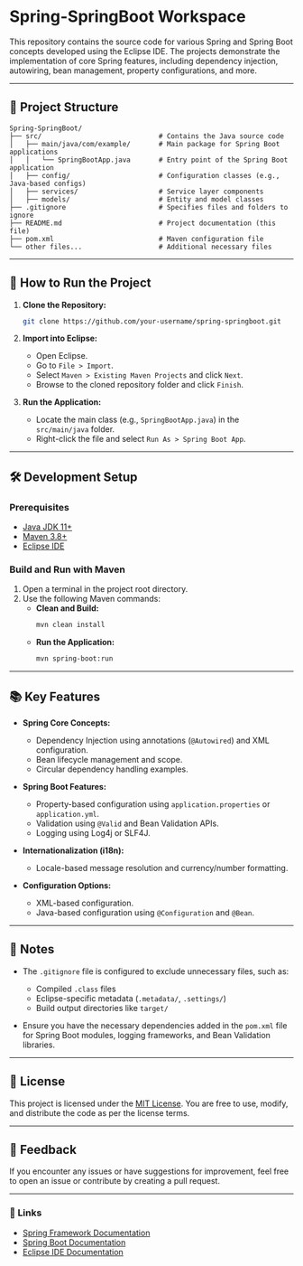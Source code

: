 

# Spring-SpringBoot Workspace  

This repository contains the source code for various Spring and Spring Boot concepts developed using the Eclipse IDE. The projects demonstrate the implementation of core Spring features, including dependency injection, autowiring, bean management, property configurations, and more.  

---

## 📂 Project Structure  

```
Spring-SpringBoot/
├── src/                             # Contains the Java source code
│   ├── main/java/com/example/       # Main package for Spring Boot applications
│   │   └── SpringBootApp.java       # Entry point of the Spring Boot application
│   ├── config/                      # Configuration classes (e.g., Java-based configs)
│   ├── services/                    # Service layer components
│   ├── models/                      # Entity and model classes
├── .gitignore                       # Specifies files and folders to ignore
├── README.md                        # Project documentation (this file)
├── pom.xml                          # Maven configuration file
└── other files...                   # Additional necessary files
```  

---

## 🚀 How to Run the Project  

1. **Clone the Repository:**  
   ```bash
   git clone https://github.com/your-username/spring-springboot.git
   ```  

2. **Import into Eclipse:**  
   - Open Eclipse.  
   - Go to `File > Import`.  
   - Select `Maven > Existing Maven Projects` and click `Next`.  
   - Browse to the cloned repository folder and click `Finish`.  

3. **Run the Application:**  
   - Locate the main class (e.g., `SpringBootApp.java`) in the `src/main/java` folder.  
   - Right-click the file and select `Run As > Spring Boot App`.  

---

## 🛠️ Development Setup  

### Prerequisites  
- [Java JDK 11+](https://www.oracle.com/java/technologies/javase-jdk11-downloads.html)  
- [Maven 3.8+](https://maven.apache.org/download.cgi)  
- [Eclipse IDE](https://www.eclipse.org/downloads/)  

### Build and Run with Maven  
1. Open a terminal in the project root directory.  
2. Use the following Maven commands:  
   - **Clean and Build:**  
     ```bash  
     mvn clean install  
     ```  
   - **Run the Application:**  
     ```bash  
     mvn spring-boot:run  
     ```  

---

## 📚 Key Features  

- **Spring Core Concepts:**  
  - Dependency Injection using annotations (`@Autowired`) and XML configuration.  
  - Bean lifecycle management and scope.  
  - Circular dependency handling examples.  

- **Spring Boot Features:**  
  - Property-based configuration using `application.properties` or `application.yml`.  
  - Validation using `@Valid` and Bean Validation APIs.  
  - Logging using Log4j or SLF4J.  

- **Internationalization (i18n):**  
  - Locale-based message resolution and currency/number formatting.  

- **Configuration Options:**  
  - XML-based configuration.  
  - Java-based configuration using `@Configuration` and `@Bean`.  

---

## 📝 Notes  

- The `.gitignore` file is configured to exclude unnecessary files, such as:  
  - Compiled `.class` files  
  - Eclipse-specific metadata (`.metadata/`, `.settings/`)  
  - Build output directories like `target/`  

- Ensure you have the necessary dependencies added in the `pom.xml` file for Spring Boot modules, logging frameworks, and Bean Validation libraries.  

---

## 📄 License  

This project is licensed under the [MIT License](LICENSE). You are free to use, modify, and distribute the code as per the license terms.  

---

## 💬 Feedback  

If you encounter any issues or have suggestions for improvement, feel free to open an issue or contribute by creating a pull request.  

---

### 🔗 Links  

- [Spring Framework Documentation](https://spring.io/projects/spring-framework)  
- [Spring Boot Documentation](https://spring.io/projects/spring-boot)  
- [Eclipse IDE Documentation](https://www.eclipse.org/documentation/)  

